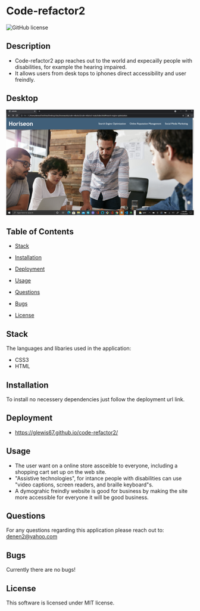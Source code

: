 # Code-refactor2
![GitHub license](https://img.shields.io/badge/license-MIT-blue.svg)

## Description

* Code-refactor2 app reaches out to the world and expecailly people with disabilities, for example the hearing      impaired.  
* It allows users from desk tops to iphones direct accessibility and user freindly.

## Desktop

![Alt test](./assets/images/picmeeting2.png)


## Table of Contents

* [Stack](#stack)

* [Installation](#installation)
 
* [Deployment](#deployment)

* [Usage](#usage)

* [Questions](#questions)

* [Bugs](#bugs)

* [License](#license)

## Stack

The languages and libaries used in the application:

- CSS3
- HTML


## Installation

To install no necessery dependencies just follow the deployment url link.

## Deployment

* https://glewis67.github.io/code-refactor2/

## Usage

* The user want on a online store assceible to everyone, including a shopping cart set up on the web site.
* "Assistive technologies", for intance people with disabilities can use "video captions, screen readers, and braille keyboard"s. 
* A dymograhic freindly website is good for business by making the site more accessible for everyone it will be good business.
 

## Questions

For any questions regarding this application please reach out to: denen2@yahoo.com

## Bugs

Currently there are no bugs!

## License

This software is licensed under MIT license.


